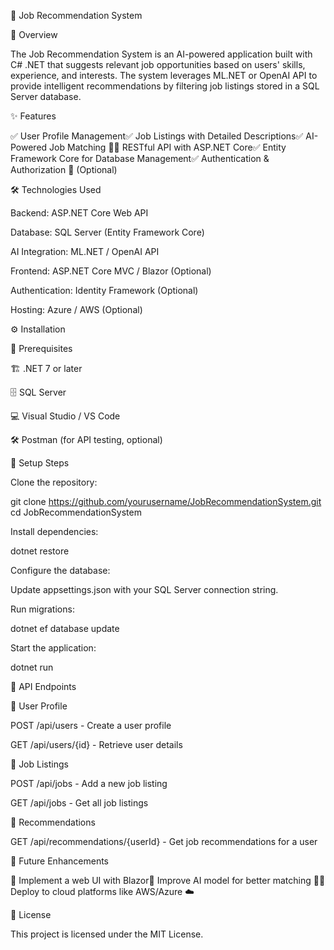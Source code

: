 🚀 Job Recommendation System

🌟 Overview

The Job Recommendation System is an AI-powered application built with C# .NET that suggests relevant job opportunities based on users' skills, experience, and interests. The system leverages ML.NET or OpenAI API to provide intelligent recommendations by filtering job listings stored in a SQL Server database.

✨ Features

✅ User Profile Management✅ Job Listings with Detailed Descriptions✅ AI-Powered Job Matching 🤖✅ RESTful API with ASP.NET Core✅ Entity Framework Core for Database Management✅ Authentication & Authorization 🔐 (Optional)

🛠️ Technologies Used

Backend: ASP.NET Core Web API

Database: SQL Server (Entity Framework Core)

AI Integration: ML.NET / OpenAI API

Frontend: ASP.NET Core MVC / Blazor (Optional)

Authentication: Identity Framework (Optional)

Hosting: Azure / AWS (Optional)

⚙️ Installation

📌 Prerequisites

🏗️ .NET 7 or later

🗄️ SQL Server

💻 Visual Studio / VS Code

🛠️ Postman (for API testing, optional)

🔧 Setup Steps

Clone the repository:

git clone https://github.com/yourusername/JobRecommendationSystem.git
cd JobRecommendationSystem

Install dependencies:

dotnet restore

Configure the database:

Update appsettings.json with your SQL Server connection string.

Run migrations:

dotnet ef database update

Start the application:

dotnet run

🔗 API Endpoints

👤 User Profile

POST /api/users - Create a user profile

GET /api/users/{id} - Retrieve user details

📌 Job Listings

POST /api/jobs - Add a new job listing

GET /api/jobs - Get all job listings

🤖 Recommendations

GET /api/recommendations/{userId} - Get job recommendations for a user

🚀 Future Enhancements

🔹 Implement a web UI with Blazor🔹 Improve AI model for better matching 🎯🔹 Deploy to cloud platforms like AWS/Azure ☁️

📜 License

This project is licensed under the MIT License.
